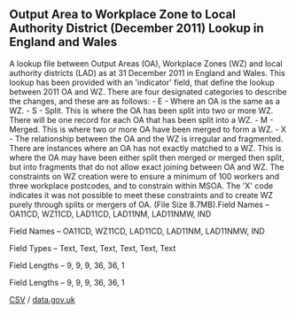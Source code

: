 ## Output Area to Workplace Zone to Local Authority District (December 2011) Lookup in England and Wales

A lookup file between Output Areas (OA), Workplace Zones (WZ) and local authority districts (LAD) as at 31 December 2011 in England and Wales. This lookup has been provided with an 'indicator' field, that define the lookup between 2011 OA and WZ. There are four designated categories to describe the changes, and these are as follows: - E - Where an OA is the same as a WZ. - S - Split. This is where the OA has been split into two or more WZ. There will be one record for each OA that has been split into a WZ. - M - Merged. This is where two or more OA have been merged to form a WZ. - X - The relationship between the OA and the WZ is irregular and fragmented. There are instances where an OA has not exactly matched to a WZ. This is where the OA may have been either split then merged or merged then split, but into fragments that do not allow exact joining between OA and WZ. The constraints on WZ creation were to ensure a minimum of 100 workers and three workplace postcodes, and to constrain within MSOA. The 'X' code indicates it was not possible to meet these constraints and to create WZ purely through splits or mergers of OA. (File Size 8.7MB).Field Names – OA11CD, WZ11CD, LAD11CD, LAD11NM, LAD11NMW, IND

Field Names – OA11CD, WZ11CD, LAD11CD, LAD11NM, LAD11NMW, IND

Field Types – Text, Text, Text,
Text, Text, Text

Field Lengths – 9, 9, 9, 36, 36, 1

Field Lengths – 9, 9, 9, 36, 36, 1

[CSV](../csv/150.csv) / [data.gov.uk](https://data.gov.uk/dataset/bf7c85d4-d74b-4035-8f33-d999b4c765b0/output-area-to-workplace-zone-to-local-authority-district-december-2011-lookup-in-england-and-wales)

